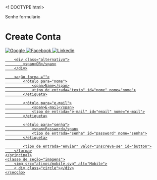 <! DOCTYPE html>
<html lang="pt-br">
<cabeça>
    <meta charset="UTF-8">
    <meta http-equiv="X-UA-Compatible" content="IE=edge">
    <meta name="viewport" content="width=device-width, initial-scale=1.0">
    <título>Senhe formulário</título>
    <link rel="stylesheet" href="estilo.css">
</cabeça>
<corpo>
    <principal>
        <h1>Create Conta</h1>
        <div class="mídias sociais">
            <a href ="#">
                <img src="ativos/google.png" alt="Google">
            </um>
            <a href ="#">
                <img src="ativos/facebook.png" alt="Facebook">
            </um>
            <a href ="#">
                <img src="ativos/linkedin.png" alt="Linkedin">
            </um>
        </div>

        <div class="alternativo">
            <span>OR</span>
        </div>

        <ação forma ="">
            <rótulo para="nome">
                <span>Name</span>
                <tipo de entrada="texto" id="nome" nome="nome">
            </etiqueta>

            <rótulo para="e-mail">
                <span>E-mail</span>
                <tipo de entrada="e-mail" id="email" nome="e-mail">
            </etiqueta>

            <rótulo para="senha">
                <span>Password</span>
                <tipo de entrada="senha" id="password" nome="senha">
            </etiqueta>

            <tipo de entrada="enviar" valor="Inscreva-se" id="button">
        </forma>
    </principal>
    <classe de seção="imagens">
        <img src="ativos/mobile.svg" alt="Mobile">
        < div class="circle"></div>
    </secção>
</corpo>
</html>
